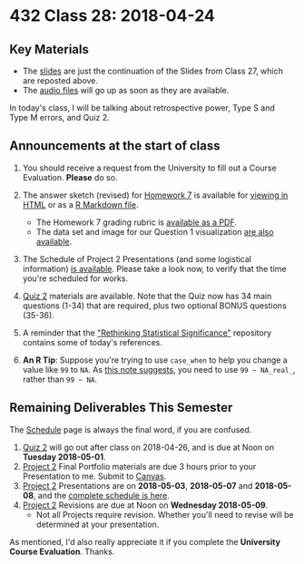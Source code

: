 # 432 Class 28: 2018-04-24

## Key Materials

- The [slides](https://github.com/THOMASELOVE/432-2018/tree/master/slides/class28) are just the continuation of the Slides from Class 27, which are reposted above. 
- The [audio files](https://github.com/THOMASELOVE/432-2018/tree/master/slides/class28) will go up as soon as they are available.

In today's class, I will be talking about retrospective power, Type S and Type M errors, and Quiz 2.

## Announcements at the start of class

1. You should receive a request from the University to fill out a Course Evaluation. **Please** do so.

2. The answer sketch (revised) for [Homework 7](https://github.com/THOMASELOVE/432-2018/tree/master/assignments/hw7) is available for [viewing in HTML](http://htmlpreview.github.io/?https://github.com/THOMASELOVE/432-2018/blob/master/assignments/hw7/hw7_sketch.html) or as a [R Markdown file](https://raw.githubusercontent.com/THOMASELOVE/432-2018/master/assignments/hw7/hw7_sketch.Rmd). 
   - The Homework 7 grading rubric is [available as a PDF](https://github.com/THOMASELOVE/432-2018/blob/master/assignments/hw7/hw7_rubric.pdf).
   - The data set and image for our Question 1 visualization [are also available](https://github.com/THOMASELOVE/432-2018/tree/master/assignments/hw7).

3. The Schedule of Project 2 Presentations (and some logistical information) [is available](https://github.com/THOMASELOVE/432-2018/blob/master/projects/project2/PRESENTATIONS.md). Please take a look now, to verify that the time you're scheduled for works.

4. [Quiz 2](https://github.com/THOMASELOVE/432-2018/blob/master/quizzes/quiz2/README.md) materials are available. Note that the Quiz now has 34 main questions (1-34) that are required, plus two optional BONUS questions (35-36).

5. A reminder that the ["Rethinking Statistical Significance"](https://github.com/THOMASELOVE/rethink) repository contains some of today's references.

6. **An R Tip**: Suppose you're trying to use `case_when` to help you change a value like `99` to `NA`. As [this note suggests](https://github.com/tidyverse/dplyr/issues/3202), you need to use `99 ~ NA_real_`, rather than `99 ~ NA`.
   
## Remaining Deliverables This Semester

The [Schedule](https://github.com/THOMASELOVE/432-2018/blob/master/SCHEDULE.md) page is always the final word, if you are confused.

1. [Quiz 2](https://github.com/THOMASELOVE/432-2018/tree/master/quizzes/quiz2) will go out after class on 2018-04-26, and is due at Noon on **Tuesday 2018-05-01**.
2. [Project 2](https://github.com/THOMASELOVE/432-2018/tree/master/projects/project2) Final Portfolio materials are due 3 hours prior to your Presentation to me. Submit to [Canvas](https://canvas.case.edu/).
3. [Project 2](https://github.com/THOMASELOVE/432-2018/tree/master/projects/project2) Presentations are on **2018-05-03**, **2018-05-07** and **2018-05-08**, and the [complete schedule is here](https://github.com/THOMASELOVE/432-2018/blob/master/projects/project2/PRESENTATIONS.md).
4. [Project 2](https://github.com/THOMASELOVE/432-2018/tree/master/projects/project2) Revisions are due at Noon on **Wednesday 2018-05-09**. 
    - Not all Projects require revision. Whether you'll need to revise will be determined at your presentation.

As mentioned, I'd also really appreciate it if you complete the **University Course Evaluation**. Thanks.
